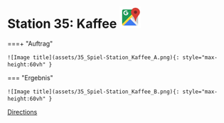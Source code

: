 
# Station 35: Kaffee <a href="https://www.google.com/maps/dir/?api=1&travelmode=walking&destination=47.7971019,13.022302"><img src="assets/google-maps.svg" width="48" height="48"></a>


===+ "Auftrag"

    ![Image title](assets/35_Spiel-Station_Kaffee_A.png){: style="max-height:60vh" }


=== "Ergebnis"

    ![Image title](assets/35_Spiel-Station_Kaffee_B.png){: style="max-height:60vh" }


[Directions](https://www.google.com/maps/dir/?api=1&travelmode=walking&destination=47.7971019,13.022302)